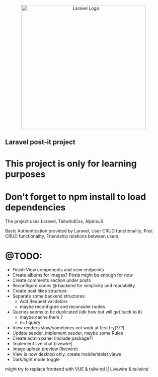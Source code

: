 <p align="center"><a href="https://laravel.com" target="_blank"><img src="https://raw.githubusercontent.com/laravel/art/master/logo-lockup/5%20SVG/2%20CMYK/1%20Full%20Color/laravel-logolockup-cmyk-red.svg" width="400" alt="Laravel Logo"></a></p>

## Laravel post-it project

# This project is only for learning purposes
# Don't forget to npm install to load dependencies
The project uses Laravel, TailwindCss, AlpineJS

Basic Authentication provided by Laravel, 
User CRUD functionality, 
Post CRUD functionality, 
Friendship relations between users, 

# @TODO:
- Finish View components and view endpoints
- Create albums for images? Posts might be enough for now
- Create comments section under posts
- Reconfigure codes @ backend for simplicity and readability
- Create post likes structure
- Separate some backend structures:
    * Add Request validators
    * maybe reconfigure and reconsider routes
- Queries seems to be duplicated (idk how but will get back to it)
    * maybe cache them ?
    * n+1 query
- View renders slow/sometimes not work at first try(???)
- Update seeder, implement seeder, maybe some Rules
- Create admin panel (include package?)
- Implement live chat (livewire)
- Image upload preview (livewire)
- View is now desktop only, create mobile/tablet views
- Dark/light mode toggle

might try to replace frontend with VUE & tailwind || Livewire & tailwind

